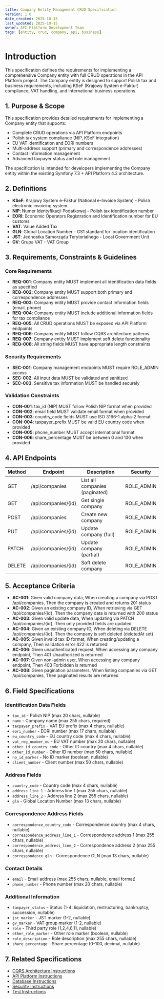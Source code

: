 ```yaml
---
title: Company Entity Management CRUD Specification
version: 1.0
date_created: 2025-10-15
last_updated: 2025-10-15
owner: API Platform Development Team
tags: [entity, crud, company, api, business]
---
```


# Introduction

This specification defines the requirements for implementing a comprehensive Company entity with full CRUD operations in the API Platform project. The Company entity is designed to support Polish tax and business requirements, including KSeF (Krajowy System e-Faktur) compliance, VAT handling, and international business operations.

## 1. Purpose & Scope

This specification provides detailed requirements for implementing a Company entity that supports:
- Complete CRUD operations via API Platform endpoints
- Polish tax system compliance (NIP, KSeF integration)
- EU VAT identification and EORI numbers
- Multi-address support (primary and correspondence addresses)
- Contact information management
- Advanced taxpayer status and role management

The specification is intended for developers implementing the Company entity within the existing Symfony 7.3 + API Platform 4.2 architecture.

## 2. Definitions

- **KSeF**: Krajowy System e-Faktur (National e-Invoice System) - Polish electronic invoicing system
- **NIP**: Numer Identyfikacji Podatkowej - Polish tax identification number
- **EORI**: Economic Operators Registration and Identification number for EU customs
- **VAT**: Value Added Tax
- **GLN**: Global Location Number - GS1 standard for location identification
- **JST**: Jednostka Samorządu Terytorialnego - Local Government Unit
- **GV**: Grupa VAT - VAT Group

## 3. Requirements, Constraints & Guidelines

### Core Requirements

- **REQ-001**: Company entity MUST implement all identification data fields as specified
- **REQ-002**: Company entity MUST support both primary and correspondence addresses
- **REQ-003**: Company entity MUST provide contact information fields (email, phone)
- **REQ-004**: Company entity MUST include additional information fields for tax compliance
- **REQ-005**: All CRUD operations MUST be exposed via API Platform endpoints
- **REQ-006**: Company entity MUST follow CQRS architecture patterns
- **REQ-007**: Company entity MUST implement soft delete functionality
- **REQ-008**: All string fields MUST have appropriate length constraints

### Security Requirements

- **SEC-001**: Company management endpoints MUST require ROLE_ADMIN access
- **SEC-002**: All input data MUST be validated and sanitized
- **SEC-003**: Sensitive tax information MUST be handled securely

### Validation Constraints

- **CON-001**: tax_id (NIP) MUST follow Polish NIP format when provided
- **CON-002**: email field MUST validate email format when provided
- **CON-003**: country_code fields MUST use ISO 3166-1 alpha-2 format
- **CON-004**: taxpayer_prefix MUST be valid EU country code when provided
- **CON-005**: phone_number MUST accept international format
- **CON-006**: share_percentage MUST be between 0 and 100 when provided

## 4. API Endpoints

| Method | Endpoint | Description | Security |
|--------|----------|-------------|----------|
| GET | /api/companies | List all companies (paginated) | ROLE_ADMIN |
| GET | /api/companies/{id} | Get single company | ROLE_ADMIN |
| POST | /api/companies | Create new company | ROLE_ADMIN |
| PUT | /api/companies/{id} | Update company (full) | ROLE_ADMIN |
| PATCH | /api/companies/{id} | Update company (partial) | ROLE_ADMIN |
| DELETE | /api/companies/{id} | Soft delete company | ROLE_ADMIN |

## 5. Acceptance Criteria

- **AC-001**: Given valid company data, When creating a company via POST /api/companies, Then the company is created and returns 201 status
- **AC-002**: Given an existing company ID, When retrieving via GET /api/companies/{id}, Then the company data is returned with 200 status
- **AC-003**: Given valid update data, When updating via PATCH /api/companies/{id}, Then only provided fields are updated
- **AC-004**: Given an existing company ID, When deleting via DELETE /api/companies/{id}, Then the company is soft deleted (deletedAt set)
- **AC-005**: Given invalid tax ID format, When creating/updating a company, Then validation error 422 is returned
- **AC-006**: Given unauthenticated request, When accessing any company endpoint, Then 401 Unauthorized is returned
- **AC-007**: Given non-admin user, When accessing any company endpoint, Then 403 Forbidden is returned
- **AC-008**: Given pagination parameters, When listing companies via GET /api/companies, Then paginated results are returned

## 6. Field Specifications

### Identification Data Fields
- `tax_id` - Polish NIP (max 20 chars, nullable)
- `name` - Company name (max 255 chars, required)
- `taxpayer_prefix` - VAT EU prefix (max 4 chars, nullable)
- `eori_number` - EORI number (max 17 chars, nullable)
- `eu_country_code` - EU country code (max 4 chars, nullable)
- `vat_reg_number_eu` - EU VAT number (max 20 chars, nullable)
- `other_id_country_code` - Other ID country (max 4 chars, nullable)
- `other_id_number` - Other ID number (max 50 chars, nullable)
- `no_id_marker` - No ID marker (boolean, nullable)
- `client_number` - Client number (max 50 chars, nullable)

### Address Fields
- `country_code` - Country code (max 4 chars, nullable)
- `address_line_1` - Address line 1 (max 255 chars, nullable)
- `address_line_2` - Address line 2 (max 255 chars, nullable)
- `gln` - Global Location Number (max 13 chars, nullable)

### Correspondence Address Fields
- `correspondence_country_code` - Correspondence country (max 4 chars, nullable)
- `correspondence_address_line_1` - Correspondence address 1 (max 255 chars, nullable)
- `correspondence_address_line_2` - Correspondence address 2 (max 255 chars, nullable)
- `correspondence_gln` - Correspondence GLN (max 13 chars, nullable)

### Contact Details
- `email` - Email address (max 255 chars, nullable, email format)
- `phone_number` - Phone number (max 20 chars, nullable)

### Additional Information
- `taxpayer_status` - Status (1-4: liquidation, restructuring, bankruptcy, succession, nullable)
- `jst_marker` - JST marker (1-2, nullable)
- `gv_marker` - VAT group marker (1-2, nullable)
- `role` - Third party role (1,2,4,6,11, nullable)
- `other_role_marker` - Other role marker (boolean, nullable)
- `role_description` - Role description (max 255 chars, nullable)
- `share_percentage` - Share percentage (0-100, decimal, nullable)

## 7. Related Specifications

- [CQRS Architecture Instructions](/.github/instructions/cqrs.instructions.md)
- [API Platform Instructions](/.github/instructions/api-platform.instructions.md)
- [Database Instructions](/.github/instructions/database.instructions.md)
- [Security Instructions](/.github/instructions/security.instructions.md)
- [Test Instructions](/.github/instructions/test.instructions.md)